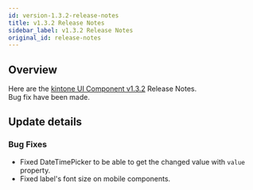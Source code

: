 ```yaml
---
id: version-1.3.2-release-notes
title: v1.3.2 Release Notes
sidebar_label: v1.3.2 Release Notes
original_id: release-notes
---
```


## Overview

Here are the [kintone UI Component v1.3.2](https://github.com/kintone-labs/kintone-ui-component/releases/tag/v1.3.2) Release Notes.<br>
Bug fix have been made.

## Update details
### Bug Fixes
- Fixed DateTimePicker to be able to get the changed value with `value` property.
- Fixed label's font size on mobile components.
